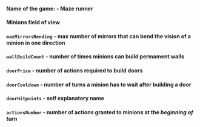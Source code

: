 #### Name of the game: - Maze runner

#### Minions field of view

#### `maxMirrorsBending` - max number of mirrors that can bend the vision of a minion in one direction 

#### `wallBuildCount` - number of times minions can build permament walls

#### `doorPrice` - number of actions required to build doors

#### `doorCooldown` - number of turns a minion has to wait after building a door

#### `doorHitpoints` - self explanatory name

#### `actionsNumber` - number of actions granted to minions at the _beginning of turn_


